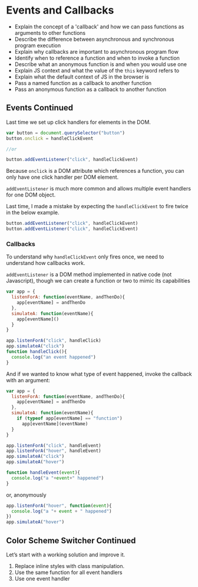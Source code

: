 # Events and Callbacks

- Explain the concept of a 'callback' and how we can pass functions as arguments to other functions
- Describe the difference between asynchronous and synchronous program execution
- Explain why callbacks are important to asynchronous program flow
- Identify when to reference a function and when to invoke a function
- Describe what an anonymous function is and when you would use one
- Explain JS context and what the value of the `this` keyword refers to
- Explain what the default context of JS in the browser is
- Pass a named function as a callback to another function
- Pass an anonymous function as a callback to another function

## Events Continued

Last time we set up click handlers for elements in the DOM.

```js
var button = document.querySelector("button")
button.onclick = handleClickEvent

//or

button.addEventListener("click", handleClickEvent)
```

Because `onclick` is a DOM attribute which references a function, you can only have
one click handler per DOM element.

`addEventListener` is much more common and allows multiple event handlers for one DOM object.

Last time, I made a mistake by expecting the `handleClickEvent` to fire twice in the below example.

```js
button.addEventListener("click", handleClickEvent)
button.addEventListener("click", handleClickEvent)
```

### Callbacks

To understand why `handleClickEvent` only fires once, we need to understand how callbacks work.

`addEventListener` is a DOM method implemented in native code (not Javascript), though we can create
a function or two to mimic its capabilities

```js
var app = {
  listenForA: function(eventName, andThenDo){
    app[eventName] = andThenDo
  },
  simulateA: function(eventName){
    app[eventName]() 
  }
}

app.listenForA("click", handleClick)
app.simulateA("click")
function handleClick(){
  console.log("an event happened")
}
```

And if we wanted to know what type of event happened, invoke the callback with an argument:

```js
var app = {
  listenForA: function(eventName, andThenDo){
    app[eventName] = andThenDo
  },
  simulateA: function(eventName){
    if (typeof app[eventName] == "function")
      app[eventName](eventName) 
  }
}

app.listenForA("click", handleEvent)
app.listenForA("hover", handleEvent)
app.simulateA("click")
app.simulateA("hover")

function handleEvent(event){
  console.log("a "+event+" happened")
}
```

or, anonymously

```js
app.listenForA("hover", function(event){
  console.log("a "+ event + " happened") 
})
app.simulateA("hover")
```

## Color Scheme Switcher Continued

Let’s start with a working solution and improve it.

1. Replace inline styles with class manipulation.
2. Use the same function for all event handlers  
3. Use one event handler


